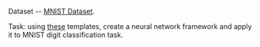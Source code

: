 Dataset -- [MNIST Dataset](http://yann.lecun.com/exdb/mnist/).

Task: using [these](https://github.com/yandexdataschool/Practical_DL/tree/fall18/_under_construction/homework01) templates, create a neural network framework and apply it to MNIST digit classification task.
